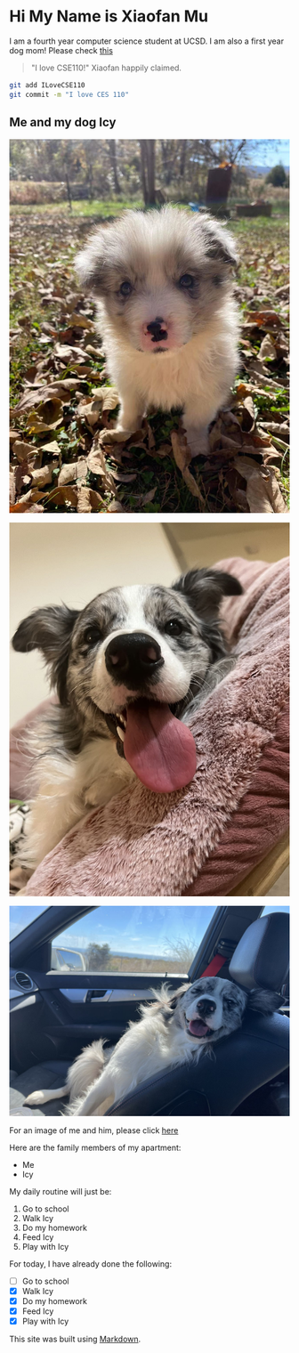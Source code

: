 # Hi My Name is Xiaofan Mu

I am a fourth year computer science student at UCSD. I am also a first year dog mom! Please check [this](#me-and-my-dog-icy)

> "I love CSE110!"
> Xiaofan happily claimed.

```bash
git add ILoveCSE110
git commit -m "I love CES 110"
```

## Me and my dog Icy

![This is an image](WechatIMG4.jpeg)

![This is an image](WechatIMG1.jpeg)

![This is an image](WechatIMG3.jpeg)

For an image of me and him, please click [here](WechatIMG2.jpeg)

Here are the family members of my apartment:

- Me
- Icy

My daily routine will just be:

1. Go to school
2. Walk Icy
3. Do my homework
4. Feed Icy
5. Play with Icy

For today, I have already done the following:

- [ ] Go to school
- [x] Walk Icy
- [x] Do my homework
- [x] Feed Icy
- [x] Play with Icy

This site was built using [Markdown](https://docs.github.com/en/get-started/writing-on-github/getting-started-with-writing-and-formatting-on-github/basic-writing-and-formatting-syntax).
